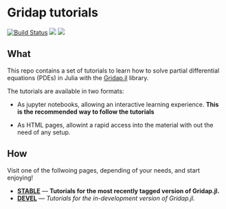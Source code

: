 # Gridap tutorials

[![Build Status](https://travis-ci.com/gridap/Gridap.jl.svg?branch=master)](https://travis-ci.com/gridap/Tutorials)
[![](https://img.shields.io/badge/docs-stable-blue.svg)](https://gridap.github.io/Tutorials/stable)
[![](https://img.shields.io/badge/docs-dev-blue.svg)](https://gridap.github.io/Tutorials/dev)

## What

This repo contains a set of tutorials to learn how to solve partial differential equations (PDEs) in Julia with the [Gridap.jl](https://github.com/gridap/Gridap.jl) library.

The tutorials are available in two formats:

- As jupyter notebooks, allowing an interactive learning experience. **This is the recommended way to follow the tutorials**

- As HTML pages, allowint a rapid access into the material with out the need of any setup.

## How

Visit one of the follwoing pages, depending of your needs, and start enjoying!

- [**STABLE**](https://gridap.github.io/Tutorials/stable) &mdash; **Tutorials for the most recently tagged version of Gridap.jl.**
- [**DEVEL**](https://gridap.github.io/Tutorials/dev) &mdash; *Tutorials for the in-development version of Gridap.jl.*
